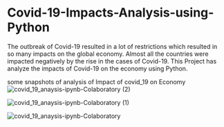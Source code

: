 # Covid-19-Impacts-Analysis-using-Python
The outbreak of Covid-19 resulted in a lot of restrictions which resulted in so many impacts on the global economy. Almost all the countries were impacted negatively by the rise in the cases of Covid-19. This Project has analyze the impacts of Covid-19 on the economy using Python.

some snapshots of analysis of Impact of covid_19 on Economy
![covid_19_anaysis-ipynb-Colaboratory (2)](https://user-images.githubusercontent.com/58881367/199883300-bbc8e9f3-bb79-4bef-8e95-2a50e084716e.png)

![covid_19_anaysis-ipynb-Colaboratory (1)](https://user-images.githubusercontent.com/58881367/199883475-e19b73bf-30f7-42df-be68-5886778ea5d2.png)

![covid_19_anaysis-ipynb-Colaboratory](https://user-images.githubusercontent.com/58881367/199883509-4a70455d-af32-4c41-be28-bec499a911e3.png)
